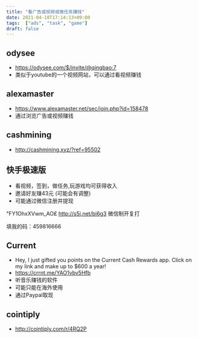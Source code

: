 ```yaml
---
title: "看广告或视频或做任务赚钱"
date: 2021-04-18T17:14:13+09:00
tags:  ["ads", "task", "game"]
draft: false
---
```


## odysee
- https://odysee.com/$/invite/@qingbao:7
- 类似于youtube的一个视频网站，可以通过看视频赚钱

## alexamaster
- https://www.alexamaster.net/sec/join.php?id=158478
- 通过浏览广告或视频赚钱

## cashmining
- http://cashmining.xyz/?ref=95502

## 快手极速版
- 看视频，签到，做任务,玩游戏均可获得收入
- 邀请好友赚43元 (可能会有调整)
- 可能通过微信注册并提现

℉Y1OhxXVwm_AO₤
http://s5j.net/bi6g3
微信制开复打

填我的码：459816666


## Current
- Hey, I just gifted you points on the Current Cash Rewards app. Click on my link and make up to $600 a year!
- https://crrnt.me/YAO1vbv5Hfb
- 听音乐赚钱的软件
- 可能只能在海外使用
- 通过Paypal取现

## cointiply
- http://cointiply.com/r/4RQ2P
